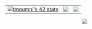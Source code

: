 <!---
- 👋 Hi, I’m @moumnitaha
- 👀 I’m interested in ...
- 🌱 I’m currently learning ...
- 💞️ I’m looking to collaborate on ...
- 📫 How to reach me ...
--->
<!---
moumnitaha/moumnitaha is a ✨ special ✨ repository because its `README.md` (this file) appears on your GitHub profile.
You can click the Preview link to take a look at your changes.
--->
<table>
  <td>
    <a href="https://github.com/oakoudad/badge42">
      <img src="https://badge.mediaplus.ma/black/tmoumni" alt="tmoumni's 42 stats" />
    </a>
  </td>
  <td>
    <a href="https://github.com/moumnitaha?tab=repositories">
      <img align="center" src="https://github-readme-stats.vercel.app/api/top-langs/?username=moumnitaha&theme=dark"/>
    </a>
  </td>
  <td>
    <a href="https://github.com/moumnitaha?tab=repositories">
     <img align="center" src="https://github-readme-stats.vercel.app/api?username=moumnitaha&line_height=40&show_icons=true&theme=dark">
    </a>
  </td>
</table>
<p align="center">
  <a href="https://github.com/wervlad">
    <img src="https://komarev.com/ghpvc/?username=moumnitahae&style=flat)" />
  </a>
</p>
